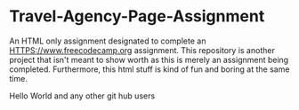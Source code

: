 # Travel-Agency-Page-Assignment

An HTML only assignment designated to complete an <HTTPS://www.freecodecamp.org> assignment. This repository is another project that isn't meant to show worth as this is merely an assignment being completed. Furthermore, this html stuff is kind of fun and boring at the same time.

Hello World and any other git hub users
